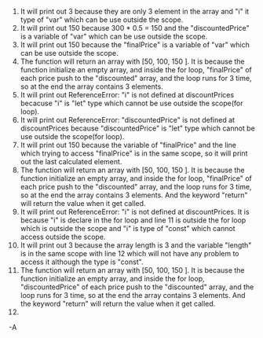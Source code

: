 1. It will print out 3 because they are only 3 element in the array and "i" it type of "var" which can be use outside the scope.
2. It will print out 150 because 300 * 0.5 = 150 and the "discountedPrice" is a variable of "var" which can be use outside the scope.
3. It will print out 150 because the "finalPrice" is a variable of "var" which can be use outside the scope.
4. The function will return an array with [50, 100, 150 ]. It is because the function initialize an empty array, and inside the for loop, "finalPrice" of each price push to the "discounted" array, and the loop runs for 3 time, so at the end the array contains 3 elements.
5. It will print out ReferenceError: "i" is not defined at discountPrices becacuse "i" is "let" type which cannot be use outside the scope(for loop).
6. It will print out ReferenceError: "discountedPrice" is not defined at discountPrices because "discountedPrice" is "let" type which cannot be use outside the scope(for loop).
7. It will print out 150 because the variable of "finalPrice" and the line which trying to access "finalPrice" is in the same scope, so it will print out the last calculated element.
8. The function will return an array with [50, 100, 150 ]. It is because the function initialize an empty array, and inside the for loop, "finalPrice" of each price push to the "discounted" array, and the loop runs for 3 time, so at the end the array contains 3 elements. And the keyword "return" will return the value when it get called.
9. It will print out ReferenceError: "i" is not defined at discountPrices. It is because "i" is declare in the for loop and line 11 is outside the for loop which is outside the scope and "i" is type of "const" which cannot access outside the scope. 
10. It will print out 3 because the array length is 3 and the variable "length" is in the same scope with line 12 which will not have any problem to access it although the type is "const".
11. The function will return an array with [50, 100, 150 ]. It is because the function initialize an empty array, and inside the for loop, "discountedPrice" of each price push to the "discounted" array, and the loop runs for 3 time, so at the end the array contains 3 elements. And the keyword "return" will return the value when it get called.
12. 
  -A

